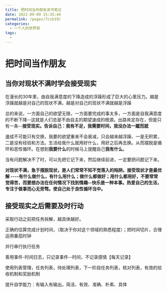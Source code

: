 ```yaml
---
title: 把时间当作朋友读书笔记
date: 2022-09-09 15:35:44
permalink: /pages/7ccb19/
categories:
  - 一个人的世界观
tags:
  - 
---
```

# 把时间当作朋友

## 当你对现状不满时学会接受现实

​		在漫长的30年里，由自我满意度的下降造成的浮躁形成了巨大的心里压力。越是浮躁就越是对自己的现状不满，越是对自己的现状不满就越是浮躁

​		总的来说，一方面自己的欲望无限，一方面要完成的事太多，一方面是自我满意度的不断下降--这就是人们总是不由自主的期望速成的根源。出路肯定存在，但是只有一条--**接受现实。告诉自己：我有不足，我需要时间，我没办法一蹴而就**

​		速成不可能只有交换，我要的欲望重来不会衰减，只会越来越浮躁、一是无积累，二是没有经验和方法。生活给我什么就用好什么，用好之后再去换。从而摆脱是循环和恶性循环。在想到**我要什么**的时候马上提醒自己**我有什么**。

​	当有问题解决不了时，可以先把它记下来，然后继续前进，一定要把问题记下来。

​	**对现状不满，急于摆脱现状，是人们常常不知不觉落入的陷阱。接受现状才是最优解 ----有什么做什么，有什么用什么；做什么都做好；用什么都用好，不要常常觉得苦，而要想办法在任何情况下找到情趣--快乐是一种本事。热爱自己的生活，专注于做事而心无旁骛。使自己处于良性循环当中。**



## 接受现实之后需要及时行动

采取行动之前把任务拆解，越具体越好。

正确的估算完成计划时间，（取决于你对这个领域的熟悉程度）；把时间切片，合理运用番茄时钟

并行串行执行任务

善用事件-时间日志，只记录事件--时间，不记录感情【每天记录】

使用列表管理，任务列表，待处理列表，下一阶段任务列表，核对列表，有效的验收机制和奖励机制

提升自学能力：有输入有输出。简洁、有效、准确、朴素、具体

